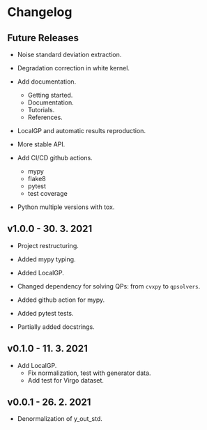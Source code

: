 # Changelog

## Future Releases

- Noise standard deviation extraction.
- Degradation correction in white kernel.

- Add documentation.
  - Getting started.
  - Documentation.
  - Tutorials.
  - References.
- LocalGP and automatic results reproduction.
- More stable API.
- Add CI/CD github actions.
  - mypy
  - flake8
  - pytest
  - test coverage
- Python multiple versions with tox.
  
## v1.0.0 - 30. 3. 2021

- Project restructuring.
- Added mypy typing.
- Added LocalGP.
- Changed dependency for solving QPs: from ```cvxpy``` to ```qpsolvers```.
- Added github action for mypy.
  
- Added pytest tests.
- Partially added docstrings.

## v0.1.0 - 11. 3. 2021

- Add LocalGP.
    - Fix normalization, test with generator data.
    - Add test for Virgo dataset.

## v0.0.1 - 26. 2. 2021

- Denormalization of y_out_std.
